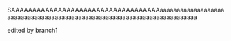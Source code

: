 SAAAAAAAAAAAAAAAAAAAAAAAAAAAAAAAAAAAaaaaaaaaaaaaaaaaaaaaaaaaaaaaaaaaaaaaaaaaaaaaaaaaaaaaaaaaaaaaaaaaaaaaaaaaaaa



edited by branch1
